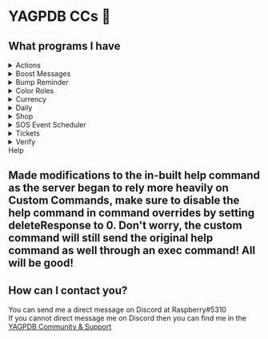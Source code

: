 # YAGPDB CCs 👋

## What programs I have

<details>
<summary>Actions</summary>

These are pretty similar to Owo Bot I suppose, it's an alternative I made so I didn't have as many bots. Instead of using owo as your prefix though, you use yag (i.e. yag hug @mention)!
</details>


<details>
<summary>Boost Messages</summary>

I noticed that many people were beginning to boost the server, and I wanted there to be more in it for them instead of just a boring boost message, so this program detects when a user boosts, and it gives a nice thank you message and gives them reputation for boosting as well as a way of saying thanks!
</details>


<details>
<summary>Bump Reminder</summary>

For much the same reason as the Actions, I wanted to reduce the number of bots, so I challenged myself to make a program that could replace bump reminder. I succeeded. It reminds between 121 and 125 minutes after the server has been bumped instead of exactly on the dot, but I'm very proud of it, it was more of a limitation and I'm happy I got so close to 2 hours despite it.
</details>

<details>
<summary>Color Roles</summary>

With the introduction of slash commands to Color-Chan, I noticed many users were getting confused, so instead of having to deal with it, I made a rolemenu that would give colors upon reacting, but not remove the role upon the reaction being removed. And then to take it a step further, I created these commands to wipe the reactions from the color menu, so members could just keep coming back without having to worry about removing their previous reaction.
</details>

<details>
<summary>Currency</summary>

I'd say currency is a fairly common thing with bots now, we had many bot in our server previously, we had Owo, we had SlotBot, we had Useless Bot, and many others, heck we still do (well not SlotBot anymore, that got annoying). Most of these currency commands were made as SlotBot's replacement, we wanted to partner with other servers, however having a bot that would always drop wallets, even in the middle of a venting channel, it disqualified us from most servers understandably, many of our users wanted SlotBot though, so we made our own version where you could control the wallet drops and even decrease or increase the chances of them dropping, and the amount you'd get from picking them up. We also have many other functions included in this command such as a daily command, a net leaderboard, a balance command, and even a way to pay others. We're still adding and hope to improve more with time, but for now, we're happy with it!
</details>

<details>
<summary>Daily</summary>

Ever had trouble getting the server to talk? Well this can be configured with a interval command, and will send a topic, a cat fact, and even some advice at your desired times, the goal of this was to increase server interaction, and it did!
</details>

<details>
<summary>Shop</summary>

We needed to do something about all the currency members we're earning. As such, we made a role shop, this role shop gives you your desired shop roles for 24 hours for whatever cost you decide, its easy to configure and make for some fun times!
</details>

<details>
<summary>SOS Event Scheduler</summary>

Play State of Survival, I know I do. With FiendBot's shutdown, we were left with few options for getting our reminders configured and handled, we had to manually remind members that trap or horde was happening which sometimes we would run late or just forget because of life. I sought to replace it, I did it! These commands can configure the times for trap and horde, they remind at 1hr, 10 minutes, and on the dot, as well as automatically schedule trap 2 days from your current trap, and horde 14 days from your current horde, making for what is hopefully less configuring for you!
</details>

<details>
<summary>Tickets</summary>

Do users use commands that much, would they go through the effort of opening a ticket via command when they can just ping a staff member for help? Perhaps not, I know users weren't really aware of ticketing in our server, it existed, but they didn't know, so I sought out to make a ticket tool where all they had to do was react to the message, and voila, a ticket was opened, was pretty simple and easy and I'm happy I did it, and so are our members!
</details>

<details>
<summary>Verify</summary>

Have a verification process members have to go through before they can talk? We do, they even get kicked within 24 hours if they don't verify, so it was important to us to make sure members got verified in a timely manner and even that they had other members to welcome them. This verification command will verify the user and ping your greetings channel so they can feel more welcomed into your server!
</details>

<detials>
<summary>Help</summary>

Made modifications to the in-built help command as the server began to rely more heavily on Custom Commands, make sure to disable the help command in command overrides by setting deleteResponse to 0. Don't worry, the custom command will still send the original help command as well through an exec command! All will be good!
---

## How can I contact you?

You can send me a direct message on Discord at Raspberry#5310  
If you cannot direct message me on Discord then you can find me in the [YAGPDB Community & Support](https://discord.gg/4uY54rw)
